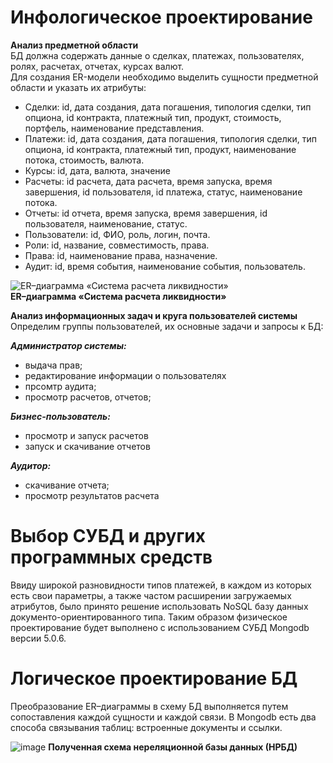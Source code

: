 # Инфологическое проектирование
**Анализ предметной области** </br>
БД должна содержать данные о сделках, платежах, пользователях, ролях, расчетах, отчетах, курсах валют.</br>
Для создания ER-модели необходимо выделить сущности предметной области и указать их атрибуты:
- Сделки: id, дата создания, дата погашения, типология сделки, тип опциона, id контракта, платежный тип, продукт, стоимость, портфель, наименование представления.
- Платежи: id, дата создания, дата погашения, типология сделки, тип опциона, id контракта, платежный тип, продукт, наименование потока, стоимость, валюта.
- Курсы: id, дата, валюта, значение
- Расчеты: id расчета, дата расчета, время запуска, время завершения, id пользователя, id платежа, статус, наименование потока.
- Отчеты: id отчета, время запуска, время завершения, id пользователя, наименование, статус.
- Пользователи: id, ФИО, роль, логин, почта.
- Роли: id, название, совместимость, права.
- Права: id, наименование права, назначение.
- Аудит: id, время события, наименование события, пользователь.


![ER–диаграмма «Система расчета ликвидности»](https://github.com/user-attachments/assets/db964de2-4a62-4bb6-a08b-17835ecbe9c1)</br>
**ER–диаграмма «Система расчета ликвидности»** </br>


**Анализ информационных задач и круга пользователей системы**</br>
Определим группы пользователей, их основные задачи и запросы к БД:</br>

***Администратор системы:***
- выдача прав;
- редактирование информации о пользователях
- прсомтр аудита;
- просмотр расчетов, отчетов;

***Бизнес-пользователь:***
- просмотр и запуск расчетов
- запуск и скачивание отчетов
  
***Аудитор:***
- скачивание отчета;
- просмотр результатов расчета

# Выбор СУБД и других программных средств
Ввиду широкой разновидности типов платежей, в каждом из которых есть свои параметры, а также частом расширении загружаемых атрибутов, было принято решение использовать NoSQL базу данных документо-ориентированного типа. Таким образом физическое проектирование будет выполнено с использованием СУБД Mongodb версии 5.0.6.

# Логическое проектирование БД
Преобразование ER–диаграммы в схему БД выполняется путем сопоставления каждой сущности и каждой связи. В Mongodb есть два способа связывания таблиц: встроенные документы и ссылки.

![image](https://github.com/user-attachments/assets/9d476a54-58ce-4af4-9781-09973ead2bc5)
**Полученная схема нереляционной базы данных (НРБД)**


